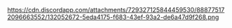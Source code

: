 https://cdn.discordapp.com/attachments/729327125844459530/888775172096663552/132052672-5eda4175-f683-43ef-93a2-de6a47d9f268.png
